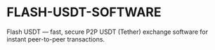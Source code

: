 # FLASH-USDT-SOFTWARE
Flash USDT — fast, secure P2P USDT (Tether) exchange software for instant peer-to-peer transactions.

